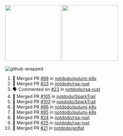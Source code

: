 <a href="https://github.com/notdodo"><img src="https://github-readme-stats.vercel.app/api?username=notdodo&count_private=true&theme=dark" height="180" /></a> <a href="https://github.com/notdodo"><img src="https://github-readme-stats.vercel.app/api/top-langs/?username=notdodo&langs_count=8&theme=dark&hide=tex,java,html,css&layout=compact" height="180" /></a>

![github-wrapped](https://github.com/notdodo/notdodo/assets/6991986/fb310ed4-7b6b-48dd-a447-4c85e6000edb)

<!--START_SECTION:activity-->
1. 🎉 Merged PR [#88](https://github.com/notdodo/pulumi-k8s/pull/88) in [notdodo/pulumi-k8s](https://github.com/notdodo/pulumi-k8s)
2. 🎉 Merged PR [#23](https://github.com/notdodo/rsa-rust/pull/23) in [notdodo/rsa-rust](https://github.com/notdodo/rsa-rust)
3. 🗣 Commented on [#23](https://github.com/notdodo/rsa-rust/pull/23#issuecomment-2211706485) in [notdodo/rsa-rust](https://github.com/notdodo/rsa-rust)
4. 🎉 Merged PR [#105](https://github.com/notdodo/SparkTrail/pull/105) in [notdodo/SparkTrail](https://github.com/notdodo/SparkTrail)
5. 🎉 Merged PR [#103](https://github.com/notdodo/SparkTrail/pull/103) in [notdodo/SparkTrail](https://github.com/notdodo/SparkTrail)
6. 🎉 Merged PR [#86](https://github.com/notdodo/pulumi-k8s/pull/86) in [notdodo/pulumi-k8s](https://github.com/notdodo/pulumi-k8s)
7. 🎉 Merged PR [#85](https://github.com/notdodo/pulumi-k8s/pull/85) in [notdodo/pulumi-k8s](https://github.com/notdodo/pulumi-k8s)
8. 🎉 Merged PR [#24](https://github.com/notdodo/rsa-rust/pull/24) in [notdodo/rsa-rust](https://github.com/notdodo/rsa-rust)
9. 🎉 Merged PR [#25](https://github.com/notdodo/rsa-rust/pull/25) in [notdodo/rsa-rust](https://github.com/notdodo/rsa-rust)
10. 🎉 Merged PR [#21](https://github.com/notdodo/goflat/pull/21) in [notdodo/goflat](https://github.com/notdodo/goflat)
<!--END_SECTION:activity-->

